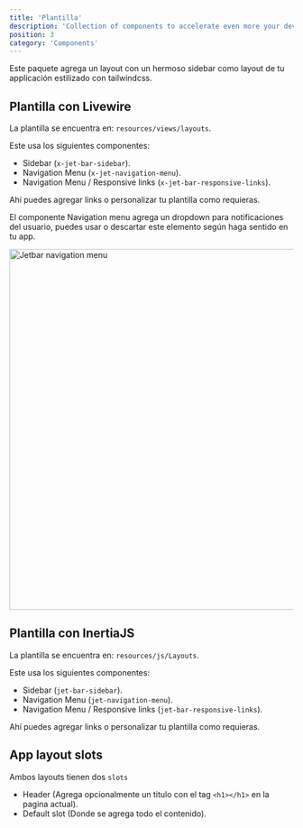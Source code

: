 ```yaml
---
title: 'Plantilla'
description: 'Collection of components to accelerate even more your development with Laravel Jetstream.'
position: 3
category: 'Components'
---
```


Este paquete agrega un layout con un hermoso sidebar como layout de tu applicación estilizado con tailwindcss.

## Plantilla con Livewire

La plantilla se encuentra en: `resources/views/layouts`.

Este usa los siguientes componentes:

- Sidebar (`x-jet-bar-sidebar`).
- Navigation Menu (`x-jet-navigation-menu`).
- Navigation Menu / Responsive links (`x-jet-bar-responsive-links`).

Ahí puedes agregar links o personalizar tu plantilla como requieras.

<alert>

El componente Navigation menu agrega un dropdown para notificaciones del usuario, puedes usar o descartar este elemento según haga sentido en tu app.

</alert>


<img src="/jetbar-navigation-screenshot.png" width="1280" height="640" alt="Jetbar navigation menu" class="rounded-xl shadow" />

## Plantilla con InertiaJS

La plantilla se encuentra en: `resources/js/Layouts`.

Este usa los siguientes componentes:

- Sidebar (`jet-bar-sidebar`).
- Navigation Menu (`jet-navigation-menu`).
- Navigation Menu / Responsive links (`jet-bar-responsive-links`).

Ahí puedes agregar links o personalizar tu plantilla como requieras.

## App layout slots

Ambos layouts tienen dos `slots`

- Header (Agrega opcionalmente un titulo con el tag `<h1></h1>` en la pagina actual).
- Default slot (Donde se agrega todo el contenido).